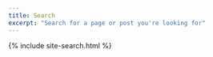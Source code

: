 ```yaml
---
title: Search
excerpt: "Search for a page or post you're looking for"
---
```

<!-- Global site tag (gtag.js) - Google Analytics -->
<script async src="https://www.googletagmanager.com/gtag/js?id=UA-168923617-1"></script>
<script>
  window.dataLayer = window.dataLayer || [];
  function gtag(){dataLayer.push(arguments);}
  gtag('js', new Date());

  gtag('config', 'UA-168923617-1');
</script>


{% include site-search.html %}